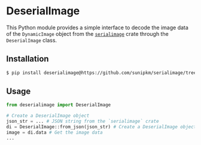 # DeserialImage
This Python module provides a simple interface to decode the image data of the
`DynamicImage` object from the [`serialimage`](https://crates.io/crates/serialimage)
crate through the `DeserialImage` class.

## Installation
```bash
$ pip install deserialimage@https://github.com/sunipkm/serialimage/tree/master/python
```

## Usage
```python
from deserialimage import DeserialImage

# Create a DeserialImage object
json_str = ... # JSON string from the `serialimage` crate
di = DeserialImage::from_json(json_str) # Create a DeserialImage object from the JSON string
image = di.data # Get the image data
...
```